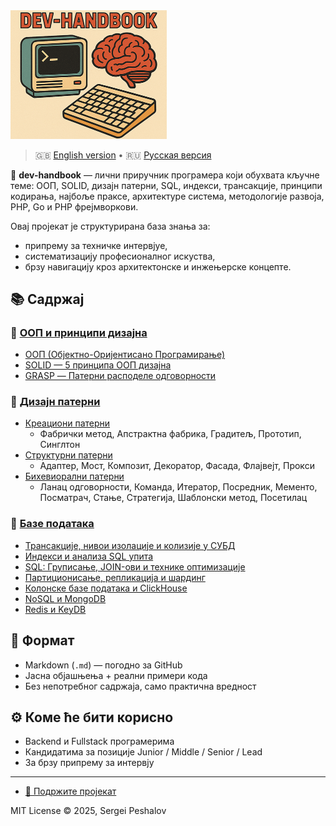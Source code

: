 
<img src="https://raw.githubusercontent.com/desfpc/dev-handbook/master/logo.png" alt="dev-handbook" width="250">

> 🇬🇧 [English version](README.md) • 🇷🇺 [Русская версия](README.ru.md)

🧠 **dev-handbook** — лични приручник програмера који обухвата кључне теме:
ООП, SOLID, дизајн патерни, SQL, индекси, трансакције, принципи кодирања, најбоље праксе,
архитектуре система, методологије развоја, PHP, Go и PHP фрејмворкови.

Овај пројекат је структурирана база знања за:
- припрему за техничке интервјуе,
- систематизацију професионалног искуства,
- брзу навигацију кроз архитектонске и инжењерске концепте.

## 📚 Садржај

### 🧠 [ООП и принципи дизајна](sr.oop.md#-ооп-и-принципи-дизајна)
- [ООП (Објектно-Оријентисано Програмирање)](sr.oop.md#-ооп-објектно-оријентисано-програмирање)
- [SOLID — 5 принципа ООП дизајна](sr.oop.md#-solid--5-принципа-ооп-дизајна)
- [GRASP — Патерни расподеле одговорности](sr.oop.md#-grasp--патерни-расподеле-одговорности)

### 🎯 [Дизајн патерни](sr.oop.md#-дизајн-патерни)
- [Креациони патерни](sr.oop.md#-креациони-патерни)
  - Фабрички метод, Апстрактна фабрика, Градитељ, Прототип, Синглтон
- [Структурни патерни](sr.oop.md#-структурни-патерни)
  - Адаптер, Мост, Композит, Декоратор, Фасада, Флајвејт, Прокси
- [Бихевиорални патерни](sr.oop.md#-бихевиорални-патерни-дизајна)
  - Ланац одговорности, Команда, Итератор, Посредник, Мементо, Посматрач, Стање, Стратегија, Шаблонски метод, Посетилац

### 💾 [Базе података](sr.db.md#-базе-података)
- [Трансакције, нивои изолације и колизије у СУБД](sr.db.md#-трансакције-нивои-изолације-и-колизије-у-субд)
- [Индекси и анализа SQL упита](sr.db.md#-индекси-и-анализа-sql-упита-explain)
- [SQL: Груписање, JOIN-ови и технике оптимизације](sr.db.md#-sql-груписање-joinови-и-технике-оптимизације-сложених-упита)
- [Партиционисање, репликација и шардинг](sr.db.md#-партиционисање-репликација-и-шардинг-у-субд)
- [Колонске базе података и ClickHouse](sr.db.md#-колонске-базе-података-и-clickhouse)
- [NoSQL и MongoDB](sr.db.md#увод-у-nosql-и-mongodb)
- [Redis и KeyDB](sr.db.md#-redis-и-keydb-основе-архитектура-и-предности)

## 📎 Формат

- Markdown (`.md`) — погодно за GitHub
- Јасна објашњења + реални примери кода
- Без непотребног садржаја, само практична вредност

## ⚙ Коме ће бити корисно

- Backend и Fullstack програмерима
- Кандидатима за позиције Junior / Middle / Senior / Lead
- За брзу припрему за интервју

---

- [🙏 Подржите пројекат](support.us.md)

MIT License © 2025, Sergei Peshalov